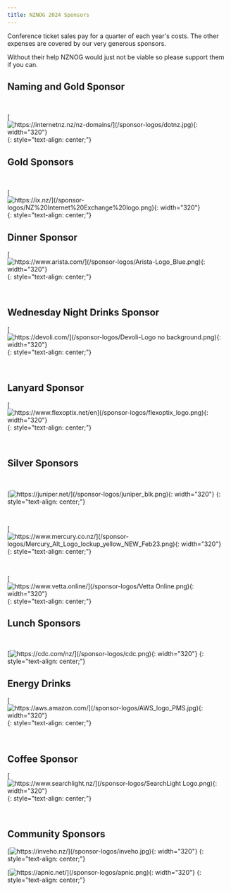 ```yaml
---
title: NZNOG 2024 Sponsors
---
```


Conference ticket sales pay for a quarter of each year's costs. The other expenses are covered by our very generous sponsors.

Without their help NZNOG would just not be viable so please support them if you can.


## Naming and Gold Sponsor

<br />

[![https://internetnz.nz/nz-domains/](/sponsor-logos/dotnz.jpg){: width="320"}](https://internetnz.nz/nz-domains/)
{: style="text-align: center;"}

## Gold Sponsors

<br />

[![https://ix.nz/](/sponsor-logos/NZ%20Internet%20Exchange%20logo.png){: width="320"}](https://ix.nz/)
{: style="text-align: center;"}



## Dinner Sponsor

[![https://www.arista.com/](/sponsor-logos/Arista-Logo_Blue.png){: width="320"}](https://www.arista.com/)
{: style="text-align: center;"}

<br />

## Wednesday Night Drinks Sponsor

[![https://devoli.com/](/sponsor-logos/Devoli-Logo no background.png){: width="320"}](https://devoli.com/)
{: style="text-align: center;"}

<br />

## Lanyard Sponsor

[![https://www.flexoptix.net/en](/sponsor-logos/flexoptix_logo.png){: width="320"}](https://www.flexoptix.net/en)
{: style="text-align: center;"}

<br />

## Silver Sponsors

<br />

[![https://juniper.net/](/sponsor-logos/juniper_blk.png){: width="320"}](https://juniper.net/)
{: style="text-align: center;"}

<br />

[![https://www.mercury.co.nz/](/sponsor-logos/Mercury_Alt_Logo_lockup_yellow_NEW_Feb23.png){: width="320"}](https://www.mercury.co.nz/)
{: style="text-align: center;"}


<br />

[![https://www.vetta.online/](/sponsor-logos/Vetta Online.png){: width="320"}](https://www.vetta.online/)
{: style="text-align: center;"}

## Lunch Sponsors

<br />

[![https://cdc.com/nz/](/sponsor-logos/cdc.png){: width="320"}](https://cdc.com/nz/)
{: style="text-align: center;"}

## Energy Drinks

[![https://aws.amazon.com/](/sponsor-logos/AWS_logo_PMS.jpg){: width="320"}](https://aws.amazon.com/)
{: style="text-align: center;"}

<br />


## Coffee Sponsor

[![https://www.searchlight.nz/](/sponsor-logos/SearchLight Logo.png){: width="320"}](https://www.searchlight.nz/)
{: style="text-align: center;"}

<br />


## Community Sponsors

[![https://inveho.nz/](/sponsor-logos/inveho.jpg){: width="320"}](https://inveho.nz/)
{: style="text-align: center;"}

[![https://apnic.net/](/sponsor-logos/apnic.png){: width="320"}](https://apnic.net/)
{: style="text-align: center;"}
<br />
